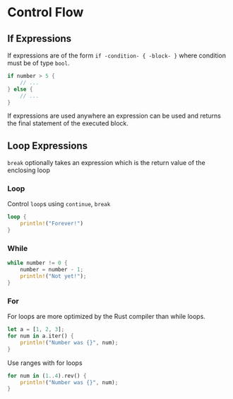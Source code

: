# Control Flow

## If Expressions

If expressions are of the form `if -condition- { -block- }` where condition
must be of type `bool`.

```rust
if number > 5 {
    // ...
} else {
    // ...
}
```
If expressions are used anywhere an expression can be used and returns the
final statement of the executed block.

## Loop Expressions

`break` optionally takes an expression which is the return value of the
enclosing loop

### Loop

Control `loop`s using `continue`, `break`

```rust
loop {
    println!("Forever!")
}
```

### While

```rust
while number != 0 {
    number = number - 1;
    println!("Not yet!");
}
```

### For

For loops are more optimized by the Rust compiler than while loops.

```rust
let a = [1, 2, 3];
for num in a.iter() {
    println!("Number was {}", num);
}
```

Use ranges with for loops
```rust
for num in (1..4).rev() {
    println!("Number was {}", num);
}
```


